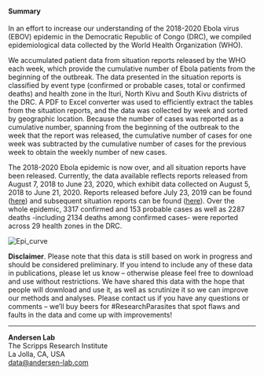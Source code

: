 #### Summary

In an effort to increase our understanding of the 2018-2020 Ebola virus (EBOV) epidemic in the Democratic Republic of Congo (DRC), we compiled epidemiological data collected by the World Health Organization (WHO).

We accumulated patient data from situation reports released by the WHO each week, which provide the cumulative number of Ebola patients from the beginning of the outbreak. The data presented in the situation reports is classified by event type (confirmed or probable cases, total or confirmed deaths) and health zone in the Ituri, North Kivu and South Kivu districts of the DRC. A PDF to Excel converter was used to efficiently extract the tables from the situation reports, and the data was collected by week and sorted by geographic location. Because the number of cases was reported as a cumulative number, spanning from the beginning of the outbreak to the week that the report was released, the cumulative number of cases for one week was subtracted by the cumulative number of cases for the previous week to obtain the weekly number of new cases.

The 2018-2020 Ebola epidemic is now over, and all situation reports have been released. Currently, the data available reflects reports released from August 7, 2018 to June 23, 2020, which exhibit data collected on August 5, 2018 to June 21, 2020. Reports released before July 23, 2019 can be found ([here](https://www.who.int/ebola/situation-reports/drc-2018/en/)) and subsequent situation reports can be found ([here](https://www.who.int/emergencies/diseases/ebola/drc-2019/situation-reports)). Over the whole epidemic, 3317 confirmed and 153 probable cases as well as 2287 deaths -including 2134 deaths among confirmed cases- were reported across 29 health zones in the DRC.

![Epi_curve](https://raw.githubusercontent.com/andersen-lab/ebole-drc-epidemiology/master/img/updated_epi_curve_deaths.jpg)

**Disclaimer**. Please note that this data is still based on work in progress and should be considered preliminary. If you intend to include any of these data in publications, please let us know – otherwise please feel free to download and use without restrictions. We have shared this data with the hope that people will download and use it, as well as scrutinize it so we can improve our methods and analyses. Please contact us if you have any questions or comments – we’ll buy beers for #ResearchParasites that spot flaws and faults in the data and come up with improvements!

---
**Andersen Lab**  
The Scripps Research Institute  
La Jolla, CA, USA  
[data@andersen-lab.com](mailto:data@andersen-lab.com)
